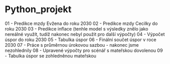 # Python_projekt
01 - Predikce mzdy Evžena do roku 2030
02 - Predikce mzdy Cecilky do roku 2030
03 - Predikce inflace (tenhle model s výsledky znělo jako nereálné využít, tudíž nakonec nebyl použit pro další výpočty)
04 - Výpočet úspor do roku 2030
05 - Tabulka úspor
06 - Finální součet úspor v roce 2030
07 - Práce s průměrnou úrokovou sazbou - nakonec jsme nezohlednily
08 - Upravené výpočty pro scénář s mateřskou dovolenou
09 - Tabulka úspor se zohledněnou mateřskou

